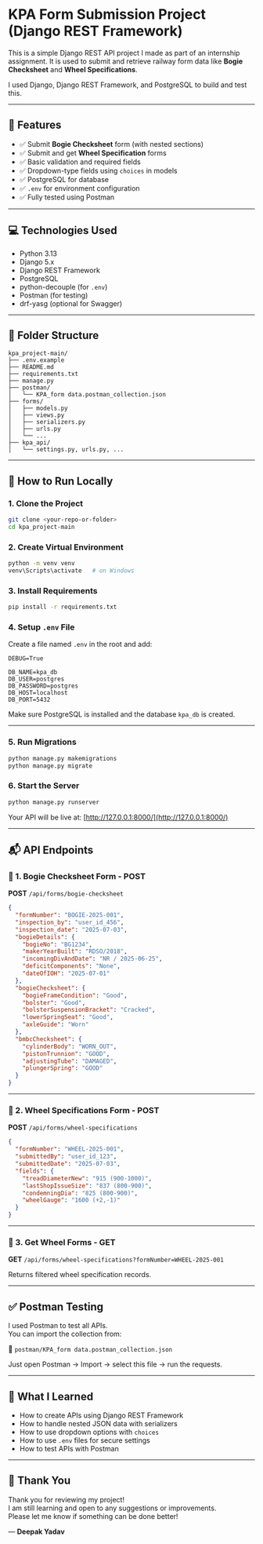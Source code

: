 
# KPA Form Submission Project (Django REST Framework)

This is a simple Django REST API project I made as part of an internship assignment. It is used to submit and retrieve railway form data like **Bogie Checksheet** and **Wheel Specifications**.

I used Django, Django REST Framework, and PostgreSQL to build and test this.

---

## 🚀 Features

- ✅ Submit **Bogie Checksheet** form (with nested sections)
- ✅ Submit and get **Wheel Specification** forms
- ✅ Basic validation and required fields
- ✅ Dropdown-type fields using `choices` in models
- ✅ PostgreSQL for database
- ✅ `.env` for environment configuration
- ✅ Fully tested using Postman

---

## 💻 Technologies Used

- Python 3.13
- Django 5.x
- Django REST Framework
- PostgreSQL
- python-decouple (for `.env`)
- Postman (for testing)
- drf-yasg (optional for Swagger)

---

## 📁 Folder Structure

```
kpa_project-main/
├── .env.example
├── README.md
├── requirements.txt
├── manage.py
├── postman/
│   └── KPA_form data.postman_collection.json
├── forms/
│   ├── models.py
│   ├── views.py
│   ├── serializers.py
│   ├── urls.py
│   └── ...
├── kpa_api/
│   └── settings.py, urls.py, ...
```

---

## 🔧 How to Run Locally

### 1. Clone the Project

```bash
git clone <your-repo-or-folder>
cd kpa_project-main
```

### 2. Create Virtual Environment

```bash
python -m venv venv
venv\Scripts\activate   # on Windows
```

### 3. Install Requirements

```bash
pip install -r requirements.txt
```

### 4. Setup `.env` File

Create a file named `.env` in the root and add:

```
DEBUG=True

DB_NAME=kpa_db
DB_USER=postgres
DB_PASSWORD=postgres
DB_HOST=localhost
DB_PORT=5432
```

Make sure PostgreSQL is installed and the database `kpa_db` is created.

---

### 5. Run Migrations

```bash
python manage.py makemigrations
python manage.py migrate
```

### 6. Start the Server

```bash
python manage.py runserver
```

Your API will be live at: [http://127.0.0.1:8000/](http://127.0.0.1:8000/)

---

## 📬 API Endpoints

### 🔹 1. Bogie Checksheet Form - POST

**POST** `/api/forms/bogie-checksheet`

```json
{
  "formNumber": "BOGIE-2025-001",
  "inspection_by": "user_id_456",
  "inspection_date": "2025-07-03",
  "bogieDetails": {
    "bogieNo": "BG1234",
    "makerYearBuilt": "RDSO/2018",
    "incomingDivAndDate": "NR / 2025-06-25",
    "deficitComponents": "None",
    "dateOfIOH": "2025-07-01"
  },
  "bogieChecksheet": {
    "bogieFrameCondition": "Good",
    "bolster": "Good",
    "bolsterSuspensionBracket": "Cracked",
    "lowerSpringSeat": "Good",
    "axleGuide": "Worn"
  },
  "bmbcChecksheet": {
    "cylinderBody": "WORN_OUT",
    "pistonTrunnion": "GOOD",
    "adjustingTube": "DAMAGED",
    "plungerSpring": "GOOD"
  }
}
```

---

### 🔹 2. Wheel Specifications Form - POST

**POST** `/api/forms/wheel-specifications`

```json
{
  "formNumber": "WHEEL-2025-001",
  "submittedBy": "user_id_123",
  "submittedDate": "2025-07-03",
  "fields": {
    "treadDiameterNew": "915 (900-1000)",
    "lastShopIssueSize": "837 (800-900)",
    "condemningDia": "825 (800-900)",
    "wheelGauge": "1600 (+2,-1)"
  }
}
```

---

### 🔹 3. Get Wheel Forms - GET

**GET** `/api/forms/wheel-specifications?formNumber=WHEEL-2025-001`

Returns filtered wheel specification records.

---

## ✅ Postman Testing

I used Postman to test all APIs.  
You can import the collection from:

📁 `postman/KPA_form data.postman_collection.json`

Just open Postman → Import → select this file → run the requests.

---

## 🧠 What I Learned

- How to create APIs using Django REST Framework
- How to handle nested JSON data with serializers
- How to use dropdown options with `choices`
- How to use `.env` files for secure settings
- How to test APIs with Postman

---

## 🙏 Thank You

Thank you for reviewing my project!  
I am still learning and open to any suggestions or improvements.  
Please let me know if something can be done better!

— **Deepak Yadav**

